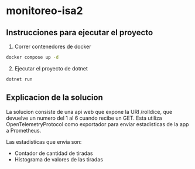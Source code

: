 # monitoreo-isa2

## Instrucciones para ejecutar el proyecto

1. Correr contenedores de docker
```sh
docker compose up -d
```

2. Ejecutar el proyecto de dotnet
```sh
dotnet run
```

## Explicacion de la solucion

La solucion consiste de una api web que expone la URI /rolldice, que devuelve un numero del 1 al 6 cuando recibe un GET.
Esta utiliza OpenTelemetryProtocol como exportador para enviar estadisticas de la app a Prometheus.

Las estadisticas que envia son:
- Contador de cantidad de tiradas
- Histograma de valores de las tiradas
